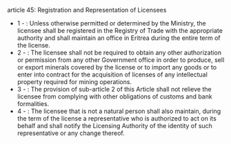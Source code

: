 article 45: Registration and Representation of Licensees 

<ul>
			<li>1 - : Unless otherwise permitted or determined by the Ministry, the licensee shall be registered in the Registry of Trade with the appropriate authority and shall maintain an office in Eritrea during the entire term of the license. <ul>
			</ul></li>			<li>2 - : The licensee shall not be required to obtain any other authorization or permission from any other Government office in order to produce, sell or export minerals covered by the license or to import any goods or to enter into contract for the acquisition of licenses of any intellectual property required for mining operations. <ul>
			</ul></li>			<li>3 - : The provision of sub-article 2 of this Article shall not relieve the licensee from complying with other obligations of customs and bank formalities. <ul>
			</ul></li>			<li>4 - : The licensee that is not a natural person shall also maintain, during the term of the license a representative who is authorized to act on its behalf and shall notify the Licensing Authority of the identity of such representative or any change thereof. <ul>
			</ul></li></ul>